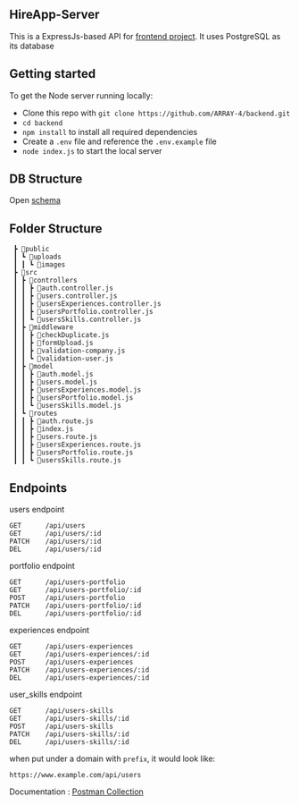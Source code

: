 ## HireApp-Server

This is a ExpressJs-based API for [frontend project](https://github.com/ARRAY-4/frontend). It uses PostgreSQL as its database

## Getting started

To get the Node server running locally:

* Clone this repo with `git clone https://github.com/ARRAY-4/backend.git`
* `cd backend`
* `npm install` to install all required dependencies
* Create a `.env` file and reference the `.env.example` file
* `node index.js` to start the local server

## DB Structure

Open [schema](https://drawsql.app/teams/array/diagrams/copy-of-auth-db)

## Folder Structure

     ┣ 📂public
     ┃ ┗ 📂uploads
     ┃ ┃ ┗ 📂images
     ┣ 📂src
     ┃ ┣ 📂controllers
     ┃ ┃ ┣ 📜auth.controller.js
     ┃ ┃ ┣ 📜users.controller.js
     ┃ ┃ ┣ 📜usersExperiences.controller.js
     ┃ ┃ ┣ 📜usersPortfolio.controller.js
     ┃ ┃ ┗ 📜usersSkills.controller.js
     ┃ ┣ 📂middleware
     ┃ ┃ ┣ 📜checkDuplicate.js
     ┃ ┃ ┣ 📜formUpload.js
     ┃ ┃ ┣ 📜validation-company.js
     ┃ ┃ ┗ 📜validation-user.js
     ┃ ┣ 📂model
     ┃ ┃ ┣ 📜auth.model.js
     ┃ ┃ ┣ 📜users.model.js
     ┃ ┃ ┣ 📜usersExperiences.model.js
     ┃ ┃ ┣ 📜usersPortfolio.model.js
     ┃ ┃ ┗ 📜usersSkills.model.js
     ┃ ┗ 📂routes
     ┃ ┃ ┣ 📜auth.route.js
     ┃ ┃ ┣ 📜index.js
     ┃ ┃ ┣ 📜users.route.js
     ┃ ┃ ┣ 📜usersExperiences.route.js
     ┃ ┃ ┣ 📜usersPortfolio.route.js
     ┃ ┃ ┗ 📜usersSkills.route.js
    
## Endpoints
users endpoint

    GET      /api/users
    GET      /api/users/:id
    PATCH    /api/users/:id
    DEL      /api/users/:id

portfolio endpoint

    GET      /api/users-portfolio
    GET      /api/users-portfolio/:id
    POST     /api/users-portfolio
    PATCH    /api/users-portfolio/:id
    DEL      /api/users-portfolio/:id
    
experiences endpoint

    GET      /api/users-experiences
    GET      /api/users-experiences/:id
    POST     /api/users-experiences
    PATCH    /api/users-experiences/:id
    DEL      /api/users-experiences/:id
    
user_skills endpoint

    GET      /api/users-skills
    GET      /api/users-skills/:id
    POST     /api/users-skills
    PATCH    /api/users-skills/:id
    DEL      /api/users-skills/:id

when put under a domain with `prefix`, it would look like:

    https://www.example.com/api/users
 
Documentation : [Postman Collection](https://documenter.getpostman.com/view/24646334/2s935kP673)
 
